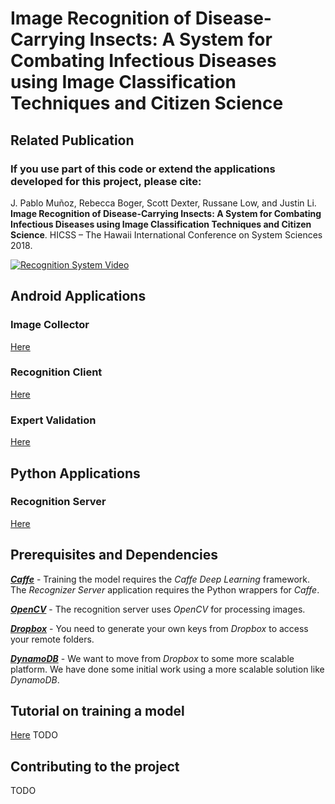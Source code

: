 # Image Recognition of Disease-Carrying Insects: A System for Combating Infectious Diseases using Image Classification Techniques and Citizen Science

## Related Publication
### If you use part of this code or extend the applications developed for this project, please cite: 

J. Pablo Muñoz, Rebecca Boger, Scott Dexter, Russane Low, and Justin Li. **Image Recognition of Disease-Carrying Insects: A System for Combating Infectious Diseases using Image Classification Techniques and Citizen Science**. HICSS – The Hawaii International Conference on System Sciences 2018.

[![Recognition System Video](http://img.youtube.com/vi/iTjd30SCaqQ/hqdefault.jpg)](https://youtu.be/iTjd30SCaqQ?rel=0)

## Android Applications 

### Image Collector 

[Here](https://github.com/jpablomch/ImageCollector)

### Recognition Client

[Here](https://github.com/jpablomch/RecognitionClient)

### Expert Validation

[Here](https://github.com/jpablomch/ExpertValidation)

## Python Applications

### Recognition Server

[Here]()

## Prerequisites and Dependencies 

[***Caffe***](http://caffe.berkeleyvision.org/) - Training the model requires the *Caffe Deep Learning* framework. 
The *Recognizer Server* application requires the Python wrappers for *Caffe*. 

[***OpenCV***](http://opencv.org/) - The recognition server uses *OpenCV* for processing images. 

[***Dropbox***](http://dropbox.com) - You need to generate your own keys from *Dropbox* to access your remote folders.

[***DynamoDB***](https://aws.amazon.com/dynamodb/) - We want to move from *Dropbox* to some more scalable platform. We have done some initial work using a more scalable solution like *DynamoDB*.

## Tutorial on training a model

[Here]() TODO

## Contributing to the project

TODO
